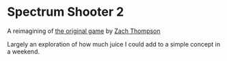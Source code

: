 # Spectrum Shooter 2

A reimagining of [the original game](https://github.com/zt7466/SpectrumShooterHD) by [Zach Thompson](https://github.com/zt7466)

Largely an exploration of how much juice I could add to a simple concept in a weekend.
